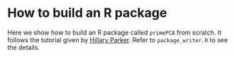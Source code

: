 # How to build an R package

Here we show how to build an R package called `primePCA` from scratch. It follows the
tutorial given by [Hillary Parker](https://hilaryparker.com/2014/04/29/writing-an-r-package-from-scratch/). Refer to `package_writer.R` to see the details. 
